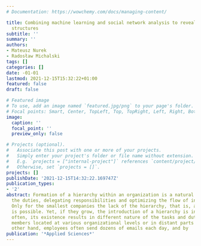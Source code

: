 ```yaml
---
# Documentation: https://wowchemy.com/docs/managing-content/

title: Combining machine learning and social network analysis to reveal the organizational
  structures
subtitle: ''
summary: ''
authors:
- Mateusz Nurek
- Radosław Michalski
tags: []
categories: []
date: -01-01
lastmod: 2021-12-15T15:32:22+01:00
featured: false
draft: false

# Featured image
# To use, add an image named `featured.jpg/png` to your page's folder.
# Focal points: Smart, Center, TopLeft, Top, TopRight, Left, Right, BottomLeft, Bottom, BottomRight.
image:
  caption: ''
  focal_point: ''
  preview_only: false

# Projects (optional).
#   Associate this post with one or more of your projects.
#   Simply enter your project's folder or file name without extension.
#   E.g. `projects = ["internal-project"]` references `content/project/deep-learning/index.md`.
#   Otherwise, set `projects = []`.
projects: []
publishDate: '2021-12-15T14:32:22.169747Z'
publication_types:
- '2'
abstract: Formation of a hierarchy within an organization is a natural way of assigning
  the duties, delegating responsibilities and optimizing the flow of information.
  Only for the smallest companies the lack of the hierarchy, that is, a flat one,
  is possible. Yet, if they grow, the introduction of a hierarchy is inevitable. Most
  often, its existence results in different nature of the tasks and duties of its
  members located at various organizational levels or in distant parts of it. On the
  other hand, employees often send dozens of emails each day, and by
publication: '*Applied Sciences*'
---
```

